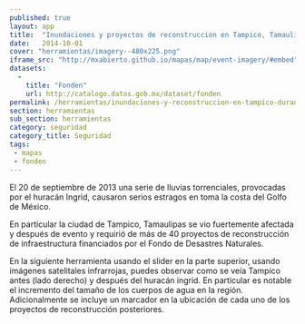 ```yaml
---
published: true
layout: app
title:  "Inundaciones y proyectos de reconstrucción en Tampico, Tamaulipas durante el huracán Ingrid"
date:   2014-10-01
cover: "herramientas/imagery--480x225.png"
iframe_src: "http://mxabierto.github.io/mapas/map/event-imagery/#embed"
datasets:
  -
    title: "Fonden"
    url: http://catalogo.datos.gob.mx/dataset/fonden
permalink: /herramientas/inundaciones-y-reconstruccion-en-tampico-durante-ingrid.html
section: herramientas
sub_section: herramientas
category: seguridad
category_title: Seguridad
tags:
 - mapas
 - fonden
---
```


El 20 de septiembre de 2013 una serie de lluvias torrenciales, provocadas por el huracán Ingrid, causaron serios estragos en toma la costa del Golfo de México. 

En particular la ciudad de Tampico, Tamaulipas se vio fuertemente afectada y después de evento y requirió de más de 40 proyectos de reconstrucción de infraestructura financiados por el Fondo de Desastres Naturales.

En la siguiente herramienta usando el slider en la parte superior, usando imágenes satelitales infrarrojas, puedes observar como se veía Tampico antes (lado derecho) y después del huracán ingrid. En particular es notable el incremento del tamaño de los cuerpos de agua en la región. Adicionalmente se incluye un marcador en la ubicación de cada uno de los proyectos de reconstrucción posteriores. 
